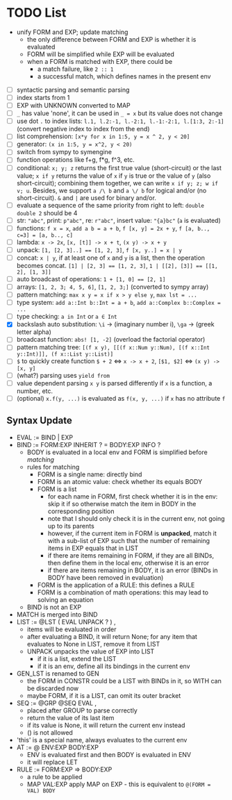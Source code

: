 # TODO List

* unify FORM and EXP; update matching
  * the only difference between FORM and EXP is whether it is evaluated
  * FORM will be simplified while EXP will be evaluated
  * when a FORM is matched with EXP, there could be
    * a match failure, like `2 :: 1`
    * a successful match, which defines names in the present env
* [ ] syntactic parsing and semantic parsing
* [ ] index starts from 1
* [ ] EXP with UNKNOWN converted to MAP
* [ ] `_` has value 'none', it can be used in `_ = x` but its value does not change
* [ ] use dot `.` to index lists: `l.1, l.2:-1, l.-2:1, l.-1:-2:1, l.[1:3, 2:-1]` (convert negative index to index from the end)
* [ ] list comprehension: `[x*y for x in 1:5, y = x ^ 2, y < 20]`
* [ ] generator: `(x in 1:5, y = x^2, y < 20)`
* [ ] switch from sympy to symengine
* [ ] function operations like f+g, f*g, f^3, etc.
* [ ] conditional: `x; y; z` returns the first true value (short-circuit) or the last value; `x if y` returns the value of `x` if `y` is true or the value of `y` (also short-circuit); combining them together, we can write `x if y; z; w if v; u`. Besides, we support `a /\ b` and `a \/ b` for logical and/or (no short-circuit). `&` and `|` are used for binary and/or.
* [ ] evaluate a sequence of the same priority from right to left: `double double 2` should be 4
* [ ] str: `"abc"`, print: `p"abc"`, re: `r"abc"`, insert value: `"{a}bc"` (`a` is evaluated)
* [ ] functions: `f x = x`, `add a b = a + b`, `f [x, y] = 2x + y`, `f [a, b.., c=3] = [a, b.., c]`
* [ ] lambda: `x -> 2x`, `[x, [t]] -> x + t`, `(x y) -> x + y`
* [ ] unpack: `[1, [2, 3]..] == [1, 2, 3]`, `f [x, y..] = x | y`
* [ ] concat: `x | y`, if at least one of `x` and `y` is a list, then the operation becomes concat. `[1] | [2, 3] == [1, 2, 3]`, `1 | [[2], [3]] == [[1, 2], [1, 3]]`
* [ ] auto broadcast of operations: `1 + [1, 0] == [2, 1]`
* [ ] arrays: `[1, 2, 3; 4, 5, 6]`, `[1, 2, 3;]` (converted to sympy array)
* [ ] pattern matching: `max x y = x if x > y else y`, `max lst = ...`
* [ ] type system: `add a::Int b::Int = a + b`, `add a::Complex b::Complex = ...`
* [ ] type checking: `a in Int` or `a ∈ Int`
* [x] backslash auto substitution: `\i` -> (imaginary number i), `\ga` -> (greek letter alpha)
* [ ] broadcast function: `abs! [1, -2]` (overload the factorial operator)
* [ ] pattern matching tree: `[(f x y), [[(f x::Num y::Num), [(f x::Int y::Int)]], (f x::List y::List)]`
* [ ] `$` to quickly create function `$ + 2` <=> `x -> x + 2`, `[$1, $2]` <=> `(x y) -> [x, y]`
* [ ] (what?) parsing uses `yield from`
* [ ] value dependent parsing `x y` is parsed differently if `x` is a function, a number, etc.
* [ ] (optional) `x.f(y, ...)` is evaluated as `f(x, y, ...)` if `x` has no attribute `f`

## Syntax Update  

* EVAL  := BIND | EXP
* BIND  := FORM:EXP INHERIT ? = BODY:EXP INFO ?
  * BODY is evaluated in a local env and FORM is simplified before *matching*
  * rules for matching
    * FORM is a single name: directly bind
    * FORM is an atomic value: check whether its equals BODY
    * FORM is a list
      * for each name in FORM, first check whether it is in the env: skip it if so otherwise match the item in BODY in the corresponding position
      * note that I should only check it is in the current env, not going up to its parents
      * however, if the current item in FORM is **unpacked**, match it with a sub-list of EXP such that the number of remaining items in EXP equals that in LIST
      * if there are items remaining in FORM, if they are all BINDs, then define them in the local env, otherwise it is an error
      * if there are items remaining in BODY, it is an error (BINDs in BODY have been removed in evaluation)
    * FORM is the application of a RULE: this defines a RULE
    * FORM is a combination of math operations: this may lead to solving an equation
  * BIND is not an EXP
* MATCH is merged into BIND
* LIST  := @LST ( EVAL UNPACK ? ) ,
  * items will be evaluated in order
  * after evaluating a BIND, it will return None; for any item that evaluates to None in LIST, remove it from LIST
  * UNPACK unpacks the value of EXP into LIST
    * if it is a list, extend the LIST
    * if it is an env, define all its bindings in the current env
* GEN_LST is renamed to GEN
  * the FORM in CONSTR could be a LIST with BINDs in it, so WITH can be discarded now
  * maybe FORM, if it is a LIST, can omit its outer bracket
* SEQ   := @GRP @SEQ EVAL ,
  * placed after GROUP to parse correctly
  * return the value of its last item
  * if its value is None, it will return the current env instead
  * () is not allowed
* 'this' is a special name, always evaluates to the current env
* AT    := @ ENV:EXP BODY:EXP
  * ENV is evaluated first and then BODY is evaluated in ENV
  * it will replace LET
* RULE  := FORM:EXP => BODY:EXP
  * a rule to be applied
  * MAP VAL:EXP
    apply MAP on EXP - this is equivalent to `@(FORM = VAL) BODY`
